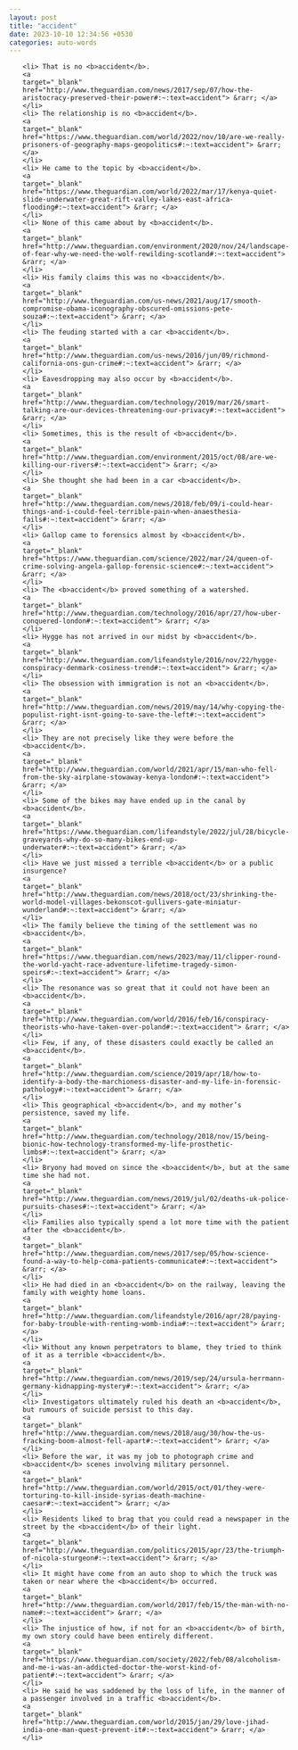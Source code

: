 ```yaml
---
layout: post
title: "accident"
date: 2023-10-10 12:34:56 +0530
categories: auto-words
---
```

<ol>

    <li> That is no <b>accident</b>.
    <a 
    target="_blank" 
    href="http://www.theguardian.com/news/2017/sep/07/how-the-aristocracy-preserved-their-power#:~:text=accident"> &rarr; </a>
    </li>
    <li> The relationship is no <b>accident</b>.
    <a 
    target="_blank" 
    href="https://www.theguardian.com/world/2022/nov/10/are-we-really-prisoners-of-geography-maps-geopolitics#:~:text=accident"> &rarr; </a>
    </li>
    <li> He came to the topic by <b>accident</b>.
    <a 
    target="_blank" 
    href="https://www.theguardian.com/world/2022/mar/17/kenya-quiet-slide-underwater-great-rift-valley-lakes-east-africa-flooding#:~:text=accident"> &rarr; </a>
    </li>
    <li> None of this came about by <b>accident</b>.
    <a 
    target="_blank" 
    href="http://www.theguardian.com/environment/2020/nov/24/landscape-of-fear-why-we-need-the-wolf-rewilding-scotland#:~:text=accident"> &rarr; </a>
    </li>
    <li> His family claims this was no <b>accident</b>.
    <a 
    target="_blank" 
    href="http://www.theguardian.com/us-news/2021/aug/17/smooth-compromise-obama-iconography-obscured-omissions-pete-souza#:~:text=accident"> &rarr; </a>
    </li>
    <li> The feuding started with a car <b>accident</b>.
    <a 
    target="_blank" 
    href="http://www.theguardian.com/us-news/2016/jun/09/richmond-california-ons-gun-crime#:~:text=accident"> &rarr; </a>
    </li>
    <li> Eavesdropping may also occur by <b>accident</b>.
    <a 
    target="_blank" 
    href="http://www.theguardian.com/technology/2019/mar/26/smart-talking-are-our-devices-threatening-our-privacy#:~:text=accident"> &rarr; </a>
    </li>
    <li> Sometimes, this is the result of <b>accident</b>.
    <a 
    target="_blank" 
    href="http://www.theguardian.com/environment/2015/oct/08/are-we-killing-our-rivers#:~:text=accident"> &rarr; </a>
    </li>
    <li> She thought she had been in a car <b>accident</b>.
    <a 
    target="_blank" 
    href="http://www.theguardian.com/news/2018/feb/09/i-could-hear-things-and-i-could-feel-terrible-pain-when-anaesthesia-fails#:~:text=accident"> &rarr; </a>
    </li>
    <li> Gallop came to forensics almost by <b>accident</b>.
    <a 
    target="_blank" 
    href="https://www.theguardian.com/science/2022/mar/24/queen-of-crime-solving-angela-gallop-forensic-science#:~:text=accident"> &rarr; </a>
    </li>
    <li> The <b>accident</b> proved something of a watershed.
    <a 
    target="_blank" 
    href="http://www.theguardian.com/technology/2016/apr/27/how-uber-conquered-london#:~:text=accident"> &rarr; </a>
    </li>
    <li> Hygge has not arrived in our midst by <b>accident</b>.
    <a 
    target="_blank" 
    href="http://www.theguardian.com/lifeandstyle/2016/nov/22/hygge-conspiracy-denmark-cosiness-trend#:~:text=accident"> &rarr; </a>
    </li>
    <li> The obsession with immigration is not an <b>accident</b>.
    <a 
    target="_blank" 
    href="http://www.theguardian.com/news/2019/may/14/why-copying-the-populist-right-isnt-going-to-save-the-left#:~:text=accident"> &rarr; </a>
    </li>
    <li> They are not precisely like they were before the <b>accident</b>.
    <a 
    target="_blank" 
    href="http://www.theguardian.com/world/2021/apr/15/man-who-fell-from-the-sky-airplane-stowaway-kenya-london#:~:text=accident"> &rarr; </a>
    </li>
    <li> Some of the bikes may have ended up in the canal by <b>accident</b>.
    <a 
    target="_blank" 
    href="https://www.theguardian.com/lifeandstyle/2022/jul/28/bicycle-graveyards-why-do-so-many-bikes-end-up-underwater#:~:text=accident"> &rarr; </a>
    </li>
    <li> Have we just missed a terrible <b>accident</b> or a public insurgence?
    <a 
    target="_blank" 
    href="http://www.theguardian.com/news/2018/oct/23/shrinking-the-world-model-villages-bekonscot-gullivers-gate-miniatur-wunderland#:~:text=accident"> &rarr; </a>
    </li>
    <li> The family believe the timing of the settlement was no <b>accident</b>.
    <a 
    target="_blank" 
    href="https://www.theguardian.com/news/2023/may/11/clipper-round-the-world-yacht-race-adventure-lifetime-tragedy-simon-speirs#:~:text=accident"> &rarr; </a>
    </li>
    <li> The resonance was so great that it could not have been an <b>accident</b>.
    <a 
    target="_blank" 
    href="http://www.theguardian.com/world/2016/feb/16/conspiracy-theorists-who-have-taken-over-poland#:~:text=accident"> &rarr; </a>
    </li>
    <li> Few, if any, of these disasters could exactly be called an <b>accident</b>.
    <a 
    target="_blank" 
    href="http://www.theguardian.com/science/2019/apr/18/how-to-identify-a-body-the-marchioness-disaster-and-my-life-in-forensic-pathology#:~:text=accident"> &rarr; </a>
    </li>
    <li> This geographical <b>accident</b>, and my mother’s persistence, saved my life.
    <a 
    target="_blank" 
    href="http://www.theguardian.com/technology/2018/nov/15/being-bionic-how-technology-transformed-my-life-prosthetic-limbs#:~:text=accident"> &rarr; </a>
    </li>
    <li> Bryony had moved on since the <b>accident</b>, but at the same time she had not.
    <a 
    target="_blank" 
    href="http://www.theguardian.com/news/2019/jul/02/deaths-uk-police-pursuits-chases#:~:text=accident"> &rarr; </a>
    </li>
    <li> Families also typically spend a lot more time with the patient after the <b>accident</b>.
    <a 
    target="_blank" 
    href="http://www.theguardian.com/news/2017/sep/05/how-science-found-a-way-to-help-coma-patients-communicate#:~:text=accident"> &rarr; </a>
    </li>
    <li> He had died in an <b>accident</b> on the railway, leaving the family with weighty home loans.
    <a 
    target="_blank" 
    href="http://www.theguardian.com/lifeandstyle/2016/apr/28/paying-for-baby-trouble-with-renting-womb-india#:~:text=accident"> &rarr; </a>
    </li>
    <li> Without any known perpetrators to blame, they tried to think of it as a terrible <b>accident</b>.
    <a 
    target="_blank" 
    href="http://www.theguardian.com/news/2019/sep/24/ursula-herrmann-germany-kidnapping-mystery#:~:text=accident"> &rarr; </a>
    </li>
    <li> Investigators ultimately ruled his death an <b>accident</b>, but rumours of suicide persist to this day.
    <a 
    target="_blank" 
    href="http://www.theguardian.com/news/2018/aug/30/how-the-us-fracking-boom-almost-fell-apart#:~:text=accident"> &rarr; </a>
    </li>
    <li> Before the war, it was my job to photograph crime and <b>accident</b> scenes involving military personnel.
    <a 
    target="_blank" 
    href="http://www.theguardian.com/world/2015/oct/01/they-were-torturing-to-kill-inside-syrias-death-machine-caesar#:~:text=accident"> &rarr; </a>
    </li>
    <li> Residents liked to brag that you could read a newspaper in the street by the <b>accident</b> of their light.
    <a 
    target="_blank" 
    href="http://www.theguardian.com/politics/2015/apr/23/the-triumph-of-nicola-sturgeon#:~:text=accident"> &rarr; </a>
    </li>
    <li> It might have come from an auto shop to which the truck was taken or near where the <b>accident</b> occurred.
    <a 
    target="_blank" 
    href="http://www.theguardian.com/world/2017/feb/15/the-man-with-no-name#:~:text=accident"> &rarr; </a>
    </li>
    <li> The injustice of how, if not for an <b>accident</b> of birth, my own story could have been entirely different.
    <a 
    target="_blank" 
    href="https://www.theguardian.com/society/2022/feb/08/alcoholism-and-me-i-was-an-addicted-doctor-the-worst-kind-of-patient#:~:text=accident"> &rarr; </a>
    </li>
    <li> He said he was saddened by the loss of life, in the manner of a passenger involved in a traffic <b>accident</b>.
    <a 
    target="_blank" 
    href="http://www.theguardian.com/world/2015/jan/29/love-jihad-india-one-man-quest-prevent-it#:~:text=accident"> &rarr; </a>
    </li>